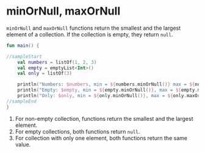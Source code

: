 # minOrNull, maxOrNull

`minOrNull` and `maxOrNull` functions return the smallest and the largest element of a collection. If the collection is empty, they return `null`.

```kotlin
fun main() {

//sampleStart
    val numbers = listOf(1, 2, 3)
    val empty = emptyList<Int>()
    val only = listOf(3)

    println("Numbers: $numbers, min = ${numbers.minOrNull()} max = ${numbers.maxOrNull()}") // 1
    println("Empty: $empty, min = ${empty.minOrNull()}, max = ${empty.maxOrNull()}")        // 2
    println("Only: $only, min = ${only.minOrNull()}, max = ${only.maxOrNull()}")            // 3
//sampleEnd
}
```

1. For non-empty collection, functions return the smallest and the largest element.
2. For empty collections, both functions return `null`.
3. For collection with only one element, both functions return the same value.
